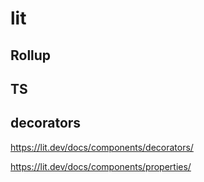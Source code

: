 # lit

## Rollup


## TS


## decorators


https://lit.dev/docs/components/decorators/


https://lit.dev/docs/components/properties/